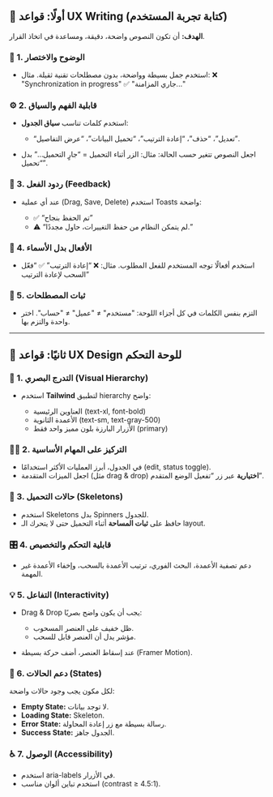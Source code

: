  
## 🎯 أولًا: قواعد **UX Writing** (كتابة تجربة المستخدم)

**الهدف:** أن تكون النصوص واضحة، دقيقة، ومساعدة في اتخاذ القرار.

### 🧭 1. الوضوح والاختصار

* استخدم جمل بسيطة وواضحة، بدون مصطلحات تقنية ثقيلة.
  مثال:
  ❌ "Synchronization in progress"
  ✅ "جاري المزامنة..."

### ⚙️ 2. قابلية الفهم والسياق

* استخدم كلمات تناسب **سياق الجدول**:

  * “تعديل”، “حذف”، “إعادة الترتيب”، “تحميل البيانات”، “عرض التفاصيل”.
* اجعل النصوص تتغير حسب الحالة:
  مثال: الزر أثناء التحميل = “جارٍ التحميل…” بدل “تحميل”.

### 🔔 3. ردود الفعل (Feedback)

* عند أي عملية (Drag, Save, Delete) استخدم Toasts واضحة:

  * ✅ “تم الحفظ بنجاح”
  * ⚠️ “لم يتمكن النظام من حفظ التغييرات، حاول مجددًا.”

### 💬 4. الأفعال بدل الأسماء

* استخدم أفعالًا توجه المستخدم للفعل المطلوب.
  مثال:
  ❌ “إعادة الترتيب”
  ✅ “فعّل السحب لإعادة الترتيب”

### 🧱 5. ثبات المصطلحات

* التزم بنفس الكلمات في كل أجزاء اللوحة:
  "مستخدم" ≠ "عميل" ≠ "حساب". اختر واحدة والتزم بها.

---

## 🎨 ثانيًا: قواعد **UX Design** للوحة التحكم

### 🧩 1. التدرج البصري (Visual Hierarchy)

* استخدم **Tailwind** لتطبيق hierarchy واضح:

  * العناوين الرئيسية (text-xl, font-bold)
  * الأعمدة الثانوية (text-sm, text-gray-500)
  * الأزرار البارزة بلون مميز واحد فقط (primary)

### 🧍‍♂️ 2. التركيز على المهام الأساسية

* في الجدول، أبرز العمليات الأكثر استخدامًا (edit, status toggle).
* اجعل الميزات المتقدمة (مثل drag & drop) **اختيارية** عبر زر “تفعيل الوضع المتقدم”.

### 🧩 3. حالات التحميل (Skeletons)

* استخدم Skeletons بدل Spinners للجدول.
* حافظ على **ثبات المساحة** أثناء التحميل حتى لا يتحرك الـ layout.

### 🎛️ 4. قابلية التحكم والتخصيص

* دعم تصفية الأعمدة، البحث الفوري، ترتيب الأعمدة بالسحب، وإخفاء الأعمدة غير المهمة.

### 💡 5. التفاعل (Interactivity)

* Drag & Drop يجب أن يكون واضح بصريًا:

  * ظل خفيف على العنصر المسحوب.
  * مؤشر يدل أن العنصر قابل للسحب.
* عند إسقاط العنصر، أضف حركة بسيطة (Framer Motion).

### 🧠 6. دعم الحالات (States)

لكل مكون يجب وجود حالات واضحة:

* **Empty State:** لا توجد بيانات.
* **Loading State:** Skeleton.
* **Error State:** رسالة بسيطة مع زر إعادة المحاولة.
* **Success State:** الجدول جاهز.

### ♿ 7. الوصول (Accessibility)

* استخدم aria-labels في الأزرار.
* استخدم تباين ألوان مناسب (contrast ≥ 4.5:1). 